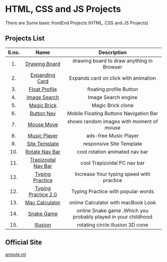 # HTML, CSS and JS Projects

There are Some basic frontEnd Projects (HTML, CSS and JS Projects)

## Projects List

| S.no.| Name | Description|
|:-----:|:-----:|:--------:|
|1.| [Drawing Board](https://anisolepro.github.io/HTML-CSS-and-JS-Projects/drawing/)  | drawing board to draw anything in Browser |
|     2.       | [Expanding Card](https://anisolepro.github.io/HTML-CSS-and-JS-Projects/expandingCards/)  | Expands card on click with animation |
|3.| [Float Profile](https://anisolepro.github.io/HTML-CSS-and-JS-Projects/floatProfile/)  | floating profile Button |
|4.| [Image Search](https://anisolepro.github.io/HTML-CSS-and-JS-Projects/imageSearch/)  | Image Search engine |
|5.| [Magic Brick](https://anisolepro.github.io/HTML-CSS-and-JS-Projects/magicBrick/)  | Magic Brick clone |
|6.| [Button Nav](https://anisolepro.github.io/HTML-CSS-and-JS-Projects/btnNav/)  | Mobile Floating Buttons Navigation Bar |
|7.| [Mouse Move](https://anisolepro.github.io/HTML-CSS-and-JS-Projects/mouseMove/)  | shows random images with moment of mouse |
|8.| [Music Player](https://anisolepro.github.io/HTML-CSS-and-JS-Projects/musicPlayer/)  | ads-free Music Player |
|9.| [Site Template](https://anisolepro.github.io/HTML-CSS-and-JS-Projects/siteTemplate/)  | responsive Site Template |
|10.| [Rotate Nav Bar](https://anisolepro.github.io/HTML-CSS-and-JS-Projects/rotateNavBar/)  | cool rotation animated nav bar |
|11.| [Trapizoidal Nav Bar](https://anisolepro.github.io/HTML-CSS-and-JS-Projects/trapizoidNavBar/)  | cool Trapizoidal PC nav bar |
|12.| [Typing Practice](https://anisolepro.github.io/HTML-CSS-and-JS-Projects/typingPractice/)  | Increase Your typing speed with practice |
|12.| [Typing Practice 2.0](https://anisolepro.github.io/HTML-CSS-and-JS-Projects/typingPractice2.0/)  | Typing Practice with popular words  |
|13.| [Mac Calculator](https://anisolepro.github.io/HTML-CSS-and-JS-Projects/calculator/)  | online Calculator with macBook Look |
|14.| [Snake Game](https://anisolepro.github.io/HTML-CSS-and-JS-Projects/snakeGame/)  | online Snake game ,Which you probably played in your childhood  |
|15.| [Illusion](https://anisolepro.github.io/HTML-CSS-and-JS-Projects/illusion/)  | rotating circle illusion 3D cone  |



## Official Site

[anisole.ml](https://anisole.ml)
